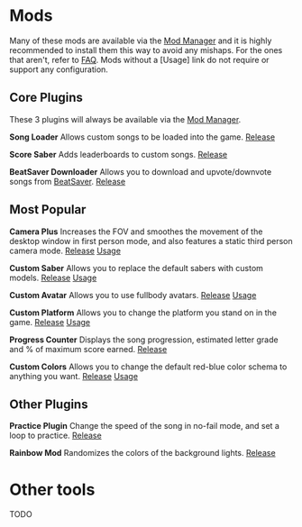 <!-- TITLE: All Mods -->
<!-- SUBTITLE: An attempt to list all mods that exist for Beat Saber -->

# Mods
Many of these mods are available via the [Mod Manager](beginners-guide#beat-saber-mod-manager) and it is highly recommended to install them this way to avoid any mishaps. For the ones that aren't, refer to [FAQ](faq#how-do-i-load-other-plugins). Mods without a [Usage] link do not require or support any configuration.

## Core Plugins
These 3 plugins will always be available via the [Mod Manager](beginners-guide#beat-saber-mod-manager).

**Song Loader**
Allows custom songs to be loaded into the game.
[Release](https://www.modsaber.ml/mod/song-loader/4.3.2)

**Score Saber**
Adds leaderboards to custom songs.
[Release](https://www.modsaber.ml/mod/scoresaber/1.7.2)

**BeatSaver Downloader**
Allows you to download and upvote/downvote songs from [BeatSaver](https://beatsaver.com/browse/downloads).
[Release](https://www.modsaber.ml/mod/beatsaverdownloader/2.5.3) 


## Most Popular

**Camera Plus**
Increases the FOV and smoothes the movement of the desktop window in first person mode, and also features a static third person camera mode.
[Release](https://github.com/xyonico/CameraPlus/releases) [Usage](https://github.com/xyonico/CameraPlus)

**Custom Saber**
Allows you to replace the default sabers with custom models.
[Release](https://github.com/Reaxt00/CustomSaberPlugin/releases/tag/2.0) [Usage](https://wiki.assistant.moe/models/custom-sabers)

**Custom Avatar**
Allows you to use fullbody avatars.
[Release](https://github.com/xyonico/CustomAvatarsPlugin/releases) [Usage](https://wiki.assistant.moe/models/custom-avatars)

**Custom Platform**
Allows you to change the platform you stand on in the game.
[Release](https://github.com/rolopogo/CustomPlatforms/releases/) [Usage](https://wiki.assistant.moe/models/custom-platforms)

**Progress Counter**
Displays the song progression, estimated letter grade and % of maximum score earned. 
[Release](https://github.com/Strackeror/BeatSaberProgressCounter/releases)

**Custom Colors**
Allows you to change the default red-blue color schema to anything you want.
[Release](https://github.com/SteffanDonal/BeatSaber-CustomColors/releases) [Usage](https://github.com/SteffanDonal/BeatSaber-CustomColors)

## Other Plugins

**Practice Plugin**
Change the speed of the song in no-fail mode, and set a loop to practice.
[Release](https://github.com/xyonico/PracticePlugin/releases)

**Rainbow Mod**
Randomizes the colors of the background lights.
[Release](https://www.modsaber.ml/mod/simplestrainbowmod/1.0.1)


# Other tools
TODO